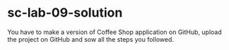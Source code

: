 # sc-lab-09-solution
You have to make a version of Coffee Shop application on GitHub, upload the project on GitHub and sow all the steps you followed.
